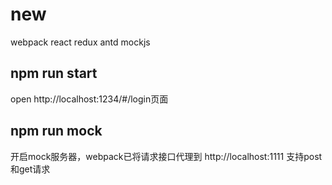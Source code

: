 # new
webpack react redux antd mockjs

## npm run start
 open http://localhost:1234/#/login页面
 
 
## npm run mock
 开启mock服务器，webpack已将请求接口代理到 http://localhost:1111
 支持post和get请求
 
